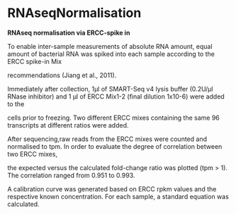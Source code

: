 # RNAseqNormalisation
<b>RNAseq normalisation via ERCC-spike in</b>

To enable inter-sample measurements of absolute RNA amount, equal amount of bacterial RNA was spiked into each sample according to the ERCC spike-in Mix

recommendations (Jiang et al., 2011).

Immediately after collection, 1μl of SMART-Seq v4 lysis buffer (0.2U/μl RNase inhibitor) and 1 μl of ERCC Mix1-2 (final dilution 1x10-6) were added to the

cells prior to freezing. Two different ERCC mixes containing the same 96 transcripts at different ratios were added.

After sequencing,raw reads from the ERCC mixes were counted and normalised to tpm. In order to evaluate the degree of correlation between two ERCC mixes,

the expected versus the calculated fold-change ratio was plotted (tpm > 1). The correlation ranged from 0.951 to 0.993.

A calibration curve was generated based on ERCC rpkm values and the respective known concentration. For each sample, a standard equation was calculated.


